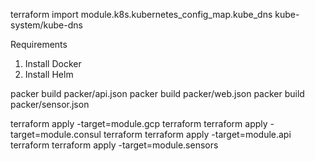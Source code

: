 terraform import module.k8s.kubernetes_config_map.kube_dns kube-system/kube-dns

Requirements
1. Install Docker
1. Install Helm

packer build packer/api.json
packer build packer/web.json
packer build packer/sensor.json

terraform apply -target=module.gcp terraform
terraform apply -target=module.consul terraform
terraform apply -target=module.api terraform
terraform apply -target=module.sensors